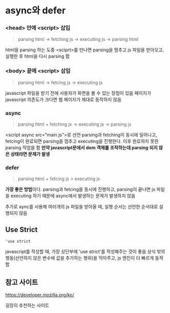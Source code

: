 # async와 defer

### \<head> 안에 \<script> 삽입

> parsing html -> fetching js -> executing js -> parsing html

html을 parsing 하는 도중 \<sciprt>를 만나면 parsing을 멈추고 js 파일을 받아오고, 실행한 후 html을 다시 parsing 함

### \<body> 끝에 \<script> 삽입

> parsing html -> fetcing js -> executing js

javascript 파일을 받기 전에 사용자가 화면을 볼 수 있는 장점이 있음
페이지가 javascript 의존도가 크다면 웹 페이지가 제대로 동작하지 않음

### async

> parsing html + fetching js -> executing js -> parsing js

\<script async src="main.js">로 선언
parsing과 fetching이 동시에 일어나고, fetcing이 완료되면 parsing을 멈추고 executing을 진행한다. 이후 완료하지 못한 parsing 작업을 함
**만약 javascript문에서 dom 객체를 조작하는데 parsing 되지 않은 상태라면 문제가 발생**

### defer

> parsing html + fetcing js > executing js

**가장 좋은 방법**이다.
parsing과 fetcing을 동시에 진행하고, parsing이 끝나면 js 파일을 executing 하기 때문에 async에서 발생하는 문제가 발생하지 않음

추가로 aync를 사용해 여러개의 js 파일을 받아올 때, 실행 순서는 선언한 순서대로 실행되지 않음

## Use Strict

```
'use strict
```

javascript를 작성할 때, 가장 상단부에 'use strict'를 작성해주는 것이 좋음
상식 밖의 행동(선언하지 않은 변수에 값을 추가하는 행위)을 막아주고, js 엔진이 더 빠르게 동작함

## 참고 사이트

https://developer.mozilla.org/ko/

굉장히 추천하는 사이트
